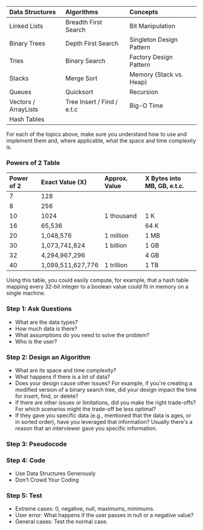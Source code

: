 
| Data Structures      | Algorithms                 | Concepts                   |
|:---------------------|:---------------------------|:---------------------------|
| Linked Lists         | Breadth First Search       | Bit Manipulation           |
| Binary Trees         | Depth First Search         | Singleton Design Pattern   |
| Tries                | Binary Search              | Factory Design Pattern     |
| Stacks               | Merge Sort                 | Memory (Stack vs. Heap)    |
| Queues               | Quicksort                  | Recursion                  |
| Vectors / ArrayLists | Tree Insert / Find / e.t.c | Big-O Time                 |
| Hash Tables          |                            |                            |



For each of the topics above, make sure you understand how to use and implement them and, where applicable, what the space and time complexity is.


### Powers of 2 Table


| Power of 2  | Exact Value (X)    | Approx. Value  | X Bytes into MB, GB, e.t.c. |
|:------------|:-------------------|:---------------|:----------------------------|
| 7           | 128                |                |                             |
| 8           | 256                |                |                             |
| 10          | 1024               | 1 thousand     | 1 K                         |
| 16          | 65,536             |                | 64 K                        |
| 20          | 1,048,576          | 1 million      | 1 MB                        |
| 30          | 1,073,741,824      | 1 billion      | 1 GB                        |
| 32          | 4,294,967,296      |                | 4 GB                        |
| 40          | 1,099,511,627,776  | 1 trillion     | 1 TB                        |


Using this table, you could easily compute, for example, that a hash table mapping every 32-bit integer to a boolean value could fit in memory on a single machine.


### Step 1: Ask Questions

- What are the data types? 
- How much data is there?
- What assumptions do you need to solve the problem? 
- Who is the user?


### Step 2: Design an Algorithm

- What are its space and time complexity?
- What happens if there is a lot of data?
- Does your design cause other issues? For example, if you're creating a modified version of a binary search tree, did your design impact the time for insert, find, or delete?
- If there are other issues or limitations, did you make the right trade-offs? For which scenarios might the trade-off be less optimal?
- If they gave you specific data (e.g., mentioned that the data is ages, or in sorted order), have you leveraged that information? Usually there's a reason that an interviewer gave you specific information.


### Step 3: Pseudocode

### Step 4: Code

- Use Data Structures Generously
- Don't Crowd Your Coding

### Step 5: Test

- Extreme cases: 0, negative, null, maximums, minimums.
- User error: What happens if the user passes in null or a negative value?
- General cases: Test the normal case.

